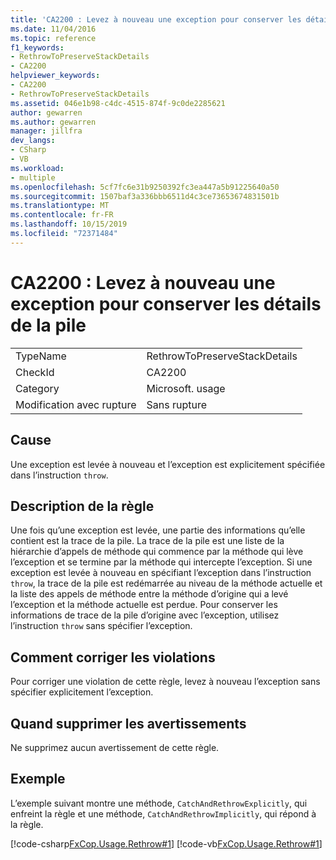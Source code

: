```yaml
---
title: 'CA2200 : Levez à nouveau une exception pour conserver les détails de la pile'
ms.date: 11/04/2016
ms.topic: reference
f1_keywords:
- RethrowToPreserveStackDetails
- CA2200
helpviewer_keywords:
- CA2200
- RethrowToPreserveStackDetails
ms.assetid: 046e1b98-c4dc-4515-874f-9c0de2285621
author: gewarren
ms.author: gewarren
manager: jillfra
dev_langs:
- CSharp
- VB
ms.workload:
- multiple
ms.openlocfilehash: 5cf7fc6e31b9250392fc3ea447a5b91225640a50
ms.sourcegitcommit: 1507baf3a336bbb6511d4c3ce73653674831501b
ms.translationtype: MT
ms.contentlocale: fr-FR
ms.lasthandoff: 10/15/2019
ms.locfileid: "72371484"
---
```

# <a name="ca2200-rethrow-to-preserve-stack-details"></a>CA2200 : Levez à nouveau une exception pour conserver les détails de la pile

|||
|-|-|
|TypeName|RethrowToPreserveStackDetails|
|CheckId|CA2200|
|Category|Microsoft. usage|
|Modification avec rupture|Sans rupture|

## <a name="cause"></a>Cause

Une exception est levée à nouveau et l’exception est explicitement spécifiée dans l’instruction `throw`.

## <a name="rule-description"></a>Description de la règle

Une fois qu’une exception est levée, une partie des informations qu’elle contient est la trace de la pile. La trace de la pile est une liste de la hiérarchie d’appels de méthode qui commence par la méthode qui lève l’exception et se termine par la méthode qui intercepte l’exception. Si une exception est levée à nouveau en spécifiant l’exception dans l’instruction `throw`, la trace de la pile est redémarrée au niveau de la méthode actuelle et la liste des appels de méthode entre la méthode d’origine qui a levé l’exception et la méthode actuelle est perdue. Pour conserver les informations de trace de la pile d’origine avec l’exception, utilisez l’instruction `throw` sans spécifier l’exception.

## <a name="how-to-fix-violations"></a>Comment corriger les violations

Pour corriger une violation de cette règle, levez à nouveau l’exception sans spécifier explicitement l’exception.

## <a name="when-to-suppress-warnings"></a>Quand supprimer les avertissements

Ne supprimez aucun avertissement de cette règle.

## <a name="example"></a>Exemple

L’exemple suivant montre une méthode, `CatchAndRethrowExplicitly`, qui enfreint la règle et une méthode, `CatchAndRethrowImplicitly`, qui répond à la règle.

[!code-csharp[FxCop.Usage.Rethrow#1](../code-quality/codesnippet/CSharp/ca2200-rethrow-to-preserve-stack-details_1.cs)]
[!code-vb[FxCop.Usage.Rethrow#1](../code-quality/codesnippet/VisualBasic/ca2200-rethrow-to-preserve-stack-details_1.vb)]